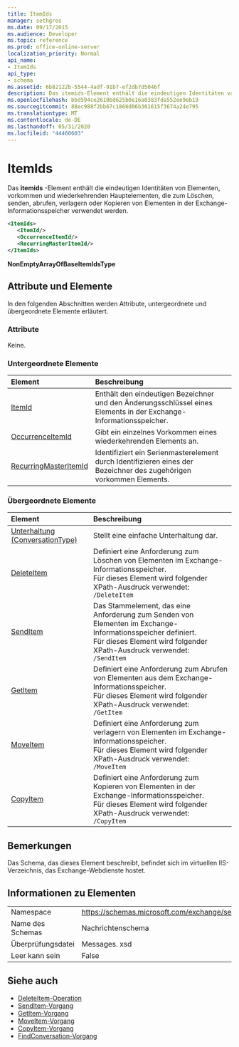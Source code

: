 ```yaml
---
title: ItemIds
manager: sethgros
ms.date: 09/17/2015
ms.audience: Developer
ms.topic: reference
ms.prod: office-online-server
localization_priority: Normal
api_name:
- ItemIds
api_type:
- schema
ms.assetid: 6b82122b-5544-4adf-91b7-ef2db7d5046f
description: Das itemids-Element enthält die eindeutigen Identitäten von Elementen, vorkommen und wiederkehrenden Hauptelementen, die zum Löschen, senden, abrufen, verlagern oder Kopieren von Elementen in der Exchange-Informationsspeicher verwendet werden.
ms.openlocfilehash: bbd594ce2610bd625b0e16a0383fda552ee9eb19
ms.sourcegitcommit: 88ec988f2bb67c1866d06b361615f3674a24e795
ms.translationtype: MT
ms.contentlocale: de-DE
ms.lasthandoff: 05/31/2020
ms.locfileid: "44460603"
---
```

# <a name="itemids"></a>ItemIds
  
Das **itemids** -Element enthält die eindeutigen Identitäten von Elementen, vorkommen und wiederkehrenden Hauptelementen, die zum Löschen, senden, abrufen, verlagern oder Kopieren von Elementen in der Exchange-Informationsspeicher verwendet werden.
  
```xml
<ItemIds>
   <ItemId/>
   <OccurrenceItemId/>
   <RecurringMasterItemId/>
</ItemIds>
```

**NonEmptyArrayOfBaseItemIdsType**

## <a name="attributes-and-elements"></a>Attribute und Elemente

In den folgenden Abschnitten werden Attribute, untergeordnete und übergeordnete Elemente erläutert. 
  
### <a name="attributes"></a>Attribute

Keine.
  
### <a name="child-elements"></a>Untergeordnete Elemente

|**Element**|**Beschreibung**|
|:-----|:-----|
|[ItemId](itemid.md) <br/> |Enthält den eindeutigen Bezeichner und den Änderungsschlüssel eines Elements in der Exchange-Informationsspeicher.  <br/> |
|[OccurrenceItemId](occurrenceitemid.md) <br/> |Gibt ein einzelnes Vorkommen eines wiederkehrenden Elements an.  <br/> |
|[RecurringMasterItemId](recurringmasteritemid.md) <br/> |Identifiziert ein Serienmasterelement durch Identifizieren eines der Bezeichner des zugehörigen vorkommen Elements.  <br/> |
   
### <a name="parent-elements"></a>Übergeordnete Elemente

|**Element**|**Beschreibung**|
|:-----|:-----|
|[Unterhaltung (ConversationType)](conversation-conversationtype.md) <br/> |Stellt eine einfache Unterhaltung dar.  <br/> |
|[DeleteItem](deleteitem.md) <br/> |Definiert eine Anforderung zum Löschen von Elementen im Exchange-Informationsspeicher.  <br/> Für dieses Element wird folgender XPath-Ausdruck verwendet:   <br/>  `/DeleteItem` <br/> |
|[SendItem](senditem.md) <br/> |Das Stammelement, das eine Anforderung zum Senden von Elementen im Exchange-Informationsspeicher definiert.  <br/> Für dieses Element wird folgender XPath-Ausdruck verwendet:   <br/>  `/SendItem` <br/> |
|[GetItem](getitem.md) <br/> |Definiert eine Anforderung zum Abrufen von Elementen aus dem Exchange-Informationsspeicher.  <br/> Für dieses Element wird folgender XPath-Ausdruck verwendet:   <br/>  `/GetItem` <br/> |
|[MoveItem](moveitem.md) <br/> |Definiert eine Anforderung zum verlagern von Elementen im Exchange-Informationsspeicher.  <br/> Für dieses Element wird folgender XPath-Ausdruck verwendet:   <br/>  `/MoveItem` <br/> |
|[CopyItem](copyitem.md) <br/> |Definiert eine Anforderung zum Kopieren von Elementen in der Exchange-Informationsspeicher.  <br/> Für dieses Element wird folgender XPath-Ausdruck verwendet:   <br/>  `/CopyItem` <br/> |
   
## <a name="remarks"></a>Bemerkungen

Das Schema, das dieses Element beschreibt, befindet sich im virtuellen IIS-Verzeichnis, das Exchange-Webdienste hostet.
  
## <a name="element-information"></a>Informationen zu Elementen

|||
|:-----|:-----|
|Namespace  <br/> |https://schemas.microsoft.com/exchange/services/2006/messages  <br/> |
|Name des Schemas  <br/> |Nachrichtenschema  <br/> |
|Überprüfungsdatei  <br/> |Messages. xsd  <br/> |
|Leer kann sein  <br/> |False  <br/> |
   
## <a name="see-also"></a>Siehe auch

- [DeleteItem-Operation](deleteitem-operation.md)
- [SendItem-Vorgang](senditem-operation.md) 
- [GetItem-Vorgang](getitem-operation.md)
- [MoveItem-Vorgang](moveitem-operation.md)
- [CopyItem-Vorgang](copyitem-operation.md)
- [FindConversation-Vorgang](findconversation-operation.md)

